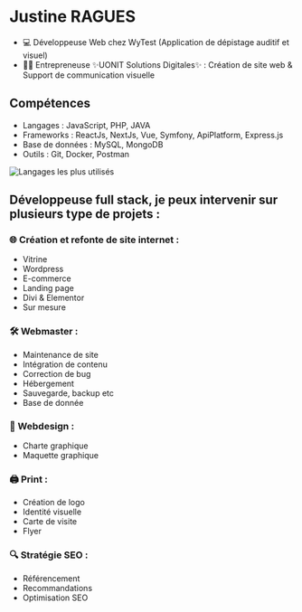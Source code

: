 # Justine RAGUES

* 💻 Développeuse Web chez WyTest (Application de dépistage auditif et visuel)
* 👩‍💻 Entrepreneuse ✨UONIT Solutions Digitales✨ : Création de site web & Support de communication visuelle
  
## Compétences
* Langages : JavaScript, PHP, JAVA
* Frameworks : ReactJs, NextJs, Vue, Symfony, ApiPlatform, Express.js
* Base de données : MySQL, MongoDB
* Outils : Git, Docker, Postman

![Langages les plus utilisés](https://github-readme-stats.vercel.app/api/top-langs/?username=JustineRgs&layout=compact)


## Développeuse full stack, je peux intervenir sur plusieurs type de projets :

### 🌐 Création et refonte de site internet :
* Vitrine
* Wordpress
* E-commerce
* Landing page
* Divi & Elementor
* Sur mesure

### 🛠️ Webmaster :
* Maintenance de site
* Intégration de contenu
* Correction de bug
* Hébergement
* Sauvegarde, backup etc
* Base de donnée

### 🎨 Webdesign :
* Charte graphique
* Maquette graphique

### 🖨️ Print :
* Création de logo
* Identité visuelle
* Carte de visite
* Flyer

### 🔍 Stratégie SEO :
* Référencement
* Recommandations
* Optimisation SEO
